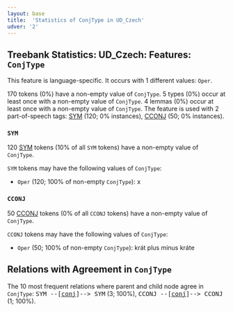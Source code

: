 ```yaml
---
layout: base
title:  'Statistics of ConjType in UD_Czech'
udver: '2'
---
```


## Treebank Statistics: UD_Czech: Features: `ConjType`

This feature is language-specific.
It occurs with 1 different values: `Oper`.

170 tokens (0%) have a non-empty value of `ConjType`.
5 types (0%) occur at least once with a non-empty value of `ConjType`.
4 lemmas (0%) occur at least once with a non-empty value of `ConjType`.
The feature is used with 2 part-of-speech tags: [SYM](cs-pos-SYM.html) (120; 0% instances), [CCONJ](cs-pos-CCONJ.html) (50; 0% instances).

### `SYM`

120 [SYM](cs-pos-SYM.html) tokens (10% of all `SYM` tokens) have a non-empty value of `ConjType`.

`SYM` tokens may have the following values of `ConjType`:

* `Oper` (120; 100% of non-empty `ConjType`): x

### `CCONJ`

50 [CCONJ](cs-pos-CCONJ.html) tokens (0% of all `CCONJ` tokens) have a non-empty value of `ConjType`.

`CCONJ` tokens may have the following values of `ConjType`:

* `Oper` (50; 100% of non-empty `ConjType`): krát plus minus kráte

## Relations with Agreement in `ConjType`

The 10 most frequent relations where parent and child node agree in `ConjType`:
<tt>SYM --[<a href="../dep/conj.html">conj</a>]--> SYM</tt> (3; 100%),
<tt>CCONJ --[<a href="../dep/conj.html">conj</a>]--> CCONJ</tt> (1; 100%).

